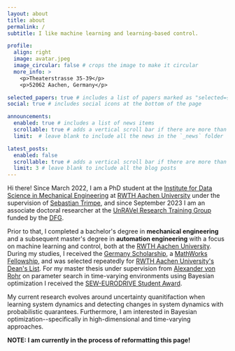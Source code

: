 ```yaml
---
layout: about
title: about
permalink: /
subtitle: I like machine learning and learning-based control.

profile:
  align: right
  image: avatar.jpeg
  image_circular: false # crops the image to make it circular
  more_info: >
    <p>Theaterstrasse 35-39</p>
    <p>52062 Aachen, Germany</p>

selected_papers: true # includes a list of papers marked as "selected={true}"
social: true # includes social icons at the bottom of the page

announcements:
  enabled: true # includes a list of news items
  scrollable: true # adds a vertical scroll bar if there are more than 3 news items
  limit:  # leave blank to include all the news in the `_news` folder

latest_posts:
  enabled: false
  scrollable: true # adds a vertical scroll bar if there are more than 3 new posts items
  limit: 3 # leave blank to include all the blog posts
---
```


Hi there! Since March 2022, I am a PhD student at the [Institute for Data Science in Mechanical Engineering](https://www.dsme.rwth-aachen.de/cms/~ibtrg/DSME/lidx/1/) at [RWTH Aachen University](https://www.rwth-aachen.de/go/id/a/?lidx=1) under the supervision of [Sebastian Trimpe](https://www.dsme.rwth-aachen.de/cms/DSME/Das-Institut/Team/~jlolt/Prof-Sebastian-Trimpe/?allou=1), and since September 2023 I am an associate doctoral researcher at the [UnRAVel Research Training Group](https://www.unravel.rwth-aachen.de/go/id/ofgh/?lidx=1) funded by the [DFG](https://www.dfg.de/en/index.jsp).

Prior to that, I completed a bachelor's degree in **mechanical engineering** and a subsequent master's degree in **automation engineering** with a focus on machine learning and control, both at the [RWTH Aachen University](https://www.rwth-aachen.de/go/id/a/?lidx=1).
During my studies, I received the [Germany Scholarship](https://www.rwth-aachen.de/cms/root/Wirtschaft/Fundraising/~elu/Bildungsfonds/?lidx=1), a [MathWorks Fellowship](https://www.irt.rwth-aachen.de/global/show_document.asp?id=aaaaaaaaaavkdoz), and was selected repeatedly for [RWTH Aachen University's Dean's List](https://www.rwth-aachen.de/cms/root/Studium/Lehre/Exzellente-Lehre/~dhky/Dean-s-List/?lidx=1). For my master thesis under supervision from [Alexander von Rohr](https://thisisalex.de/) on parameter search in time-varying environments using Bayesian optimization I received the [SEW-EURODRIVE Student Award](https://www.sew-eurodrive-stiftung.de/en/#student-award).

My current research evolves around uncertainty quanitifaction when learning system dynamics and detecting changes in system dynamics with probabilistic quarantees. Furthermore, I am interested in Bayesian optimization--specifically in high-dimensional and time-varying approaches.

**NOTE: I am currently in the process of reformatting this page!**